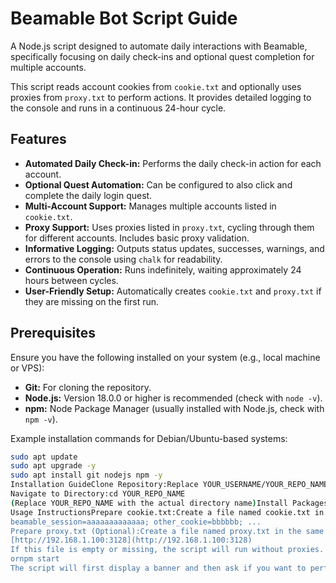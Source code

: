 # Beamable Bot Script Guide

A Node.js script designed to automate daily interactions with Beamable, specifically focusing on daily check-ins and optional quest completion for multiple accounts.

This script reads account cookies from `cookie.txt` and optionally uses proxies from `proxy.txt` to perform actions. It provides detailed logging to the console and runs in a continuous 24-hour cycle.

## Features

* **Automated Daily Check-in:** Performs the daily check-in action for each account.
* **Optional Quest Automation:** Can be configured to also click and complete the daily login quest.
* **Multi-Account Support:** Manages multiple accounts listed in `cookie.txt`.
* **Proxy Support:** Uses proxies listed in `proxy.txt`, cycling through them for different accounts. Includes basic proxy validation.
* **Informative Logging:** Outputs status updates, successes, warnings, and errors to the console using `chalk` for readability.
* **Continuous Operation:** Runs indefinitely, waiting approximately 24 hours between cycles.
* **User-Friendly Setup:** Automatically creates `cookie.txt` and `proxy.txt` if they are missing on the first run.

## Prerequisites

Ensure you have the following installed on your system (e.g., local machine or VPS):

* **Git:** For cloning the repository.
* **Node.js:** Version 18.0.0 or higher is recommended (check with `node -v`).
* **npm:** Node Package Manager (usually installed with Node.js, check with `npm -v`).

Example installation commands for Debian/Ubuntu-based systems:
```bash
sudo apt update
sudo apt upgrade -y
sudo apt install git nodejs npm -y
Installation GuideClone Repository:Replace YOUR_USERNAME/YOUR_REPO_NAME with the actual path to your repository on GitHub.git clone [https://github.com/YOUR_USERNAME/YOUR_REPO_NAME.git](https://github.com/YOUR_USERNAME/YOUR_REPO_NAME.git)
Navigate to Directory:cd YOUR_REPO_NAME
(Replace YOUR_REPO_NAME with the actual directory name)Install Packages:This command reads the package.json file and installs the required dependencies (axios, chalk, https-proxy-agent, node-fetch).npm install
Usage InstructionsPrepare cookie.txt:Create a file named cookie.txt in the same directory as main.js.Each line in this file should contain the full cookie string for one Beamable account. Obtain this from your browser's developer tools (Network tab) after logging into the Beamable website.Example cookie.txt:beamable_session=xxxxxxxxxxxxx; other_cookie=yyyyyy; ...
beamable_session=aaaaaaaaaaaaa; other_cookie=bbbbbb; ...
Prepare proxy.txt (Optional):Create a file named proxy.txt in the same directory.Each line should contain one proxy URL in the format http://[user:pass@]host:port.Example proxy.txt:[http://username:password@proxy.example.com:8080](http://username:password@proxy.example.com:8080)
[http://192.168.1.100:3128](http://192.168.1.100:3128)
If this file is empty or missing, the script will run without proxies. If fewer proxies than cookies are provided, the script will cycle through the available proxies.Execute the Script:node main.js
ornpm start
The script will first display a banner and then ask if you want to perform tasks (click & complete quest) in addition to the daily check-in. Enter y or n.The script will then process each account, logging its actions.After processing all accounts, it will wait approximately 24 hours before starting the next cycle.To stop the script manually, press Ctrl+C.TroubleshootingScript Errors: Ensure cookie.txt is correctly formatted and contains valid, non-expired cookies. Incorrect cookies are the most common cause of failure.Proxy Errors: Verify proxy formats in proxy.txt. The script performs a basic check, but proxies might still be blocked or slow. Errors
